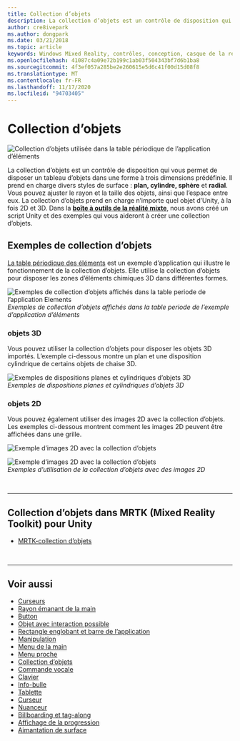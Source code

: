 ```yaml
---
title: Collection d’objets
description: La collection d’objets est un contrôle de disposition qui vous permet de disposer un tableau d’objets dans une forme à trois dimensions prédéfinie.
author: cre8ivepark
ms.author: dongpark
ms.date: 03/21/2018
ms.topic: article
keywords: Windows Mixed Reality, contrôles, conception, casque de la réalité mixte, casque Windows Mixed realisation, casque de réalité virtuelle, HoloLens, collection d’objets, 2D, 3D, MRTK, kit de pratiques de réalité mixte
ms.openlocfilehash: 41087c4a09e72b199c1ab03f504343bf7d6b1ba8
ms.sourcegitcommit: 4f3ef057a285be2e260615e5d6c41f00d15d08f8
ms.translationtype: MT
ms.contentlocale: fr-FR
ms.lasthandoff: 11/17/2020
ms.locfileid: "94703405"
---
```

# <a name="object-collection"></a>Collection d’objets

![Collection d’objets utilisée dans la table périodique de l’application d’éléments](images/UX_Hero_ObjectCollection.jpg)<br>


La collection d’objets est un contrôle de disposition qui vous permet de disposer un tableau d’objets dans une forme à trois dimensions prédéfinie. Il prend en charge divers styles de surface : **plan, cylindre, sphère** et **radial**. Vous pouvez ajuster le rayon et la taille des objets, ainsi que l’espace entre eux. La collection d’objets prend en charge n’importe quel objet d’Unity, à la fois 2D et 3D. Dans la **[boîte à outils de la réalité mixte](https://microsoft.github.io/MixedRealityToolkit-Unity/Documentation/README_ObjectCollection.html)**, nous avons créé un script Unity et des exemples qui vous aideront à créer une collection d’objets.


## <a name="object-collection-examples"></a>Exemples de collection d’objets

[La table périodique des éléments](../develop/unity/periodic-table-of-the-elements.md) est un exemple d’application qui illustre le fonctionnement de la collection d’objets. Elle utilise la collection d’objets pour disposer les zones d’éléments chimiques 3D dans différentes formes.

![Exemples de collection d’objets affichés dans la table periode de l’application Elements](images/periodictable-collections-1000px.jpg)<br>
*Exemples de collection d’objets affichés dans la table periode de l’exemple d’application d’éléments*

### <a name="3d-objects"></a>objets 3D

Vous pouvez utiliser la collection d’objets pour disposer les objets 3D importés. L’exemple ci-dessous montre un plan et une disposition cylindrique de certains objets de chaise 3D.

![Exemples de dispositions planes et cylindriques d’objets 3D](images/objectcollection-3dobjects-1000px.jpg)<br>
*Exemples de dispositions planes et cylindriques d’objets 3D*

### <a name="2d-objects"></a>objets 2D

Vous pouvez également utiliser des images 2D avec la collection d’objets. Les exemples ci-dessous montrent comment les images 2D peuvent être affichées dans une grille.

![Exemple d’images 2D avec la collection d’objets](images/940px-layout-3dobjects-3.jpg)

![Exemple d’images 2D avec la collection d’objets](images/940px-layout-2dimages.jpg)<br>
*Exemples d’utilisation de la collection d’objets avec des images 2D*

<br>

---

## <a name="object-collection-in-mrtk-mixed-reality-toolkit-for-unity"></a>Collection d’objets dans MRTK (Mixed Reality Toolkit) pour Unity

* [MRTK-collection d’objets](https://microsoft.github.io/MixedRealityToolkit-Unity/Documentation/README_ObjectCollection.html)


<br>

---


## <a name="see-also"></a>Voir aussi

* [Curseurs](cursors.md)
* [Rayon émanant de la main](point-and-commit.md)
* [Button](button.md)
* [Objet avec interaction possible](interactable-object.md)
* [Rectangle englobant et barre de l’application](app-bar-and-bounding-box.md)
* [Manipulation](direct-manipulation.md)
* [Menu de la main](hand-menu.md)
* [Menu proche](near-menu.md)
* [Collection d’objets](object-collection.md)
* [Commande vocale](voice-input.md)
* [Clavier](keyboard.md)
* [Info-bulle](tooltip.md)
* [Tablette](slate.md)
* [Curseur](slider.md)
* [Nuanceur](shader.md)
* [Billboarding et tag-along](billboarding-and-tag-along.md)
* [Affichage de la progression](progress.md)
* [Aimantation de surface](surface-magnetism.md)
